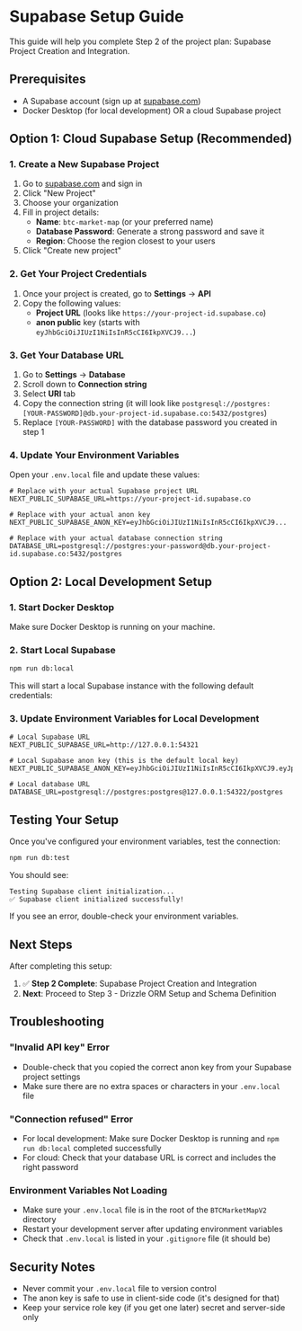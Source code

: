 # Supabase Setup Guide

This guide will help you complete Step 2 of the project plan: Supabase Project Creation and Integration.

## Prerequisites

- A Supabase account (sign up at [supabase.com](https://supabase.com))
- Docker Desktop (for local development) OR a cloud Supabase project

## Option 1: Cloud Supabase Setup (Recommended)

### 1. Create a New Supabase Project

1. Go to [supabase.com](https://supabase.com) and sign in
2. Click "New Project"
3. Choose your organization
4. Fill in project details:
   - **Name**: `btc-market-map` (or your preferred name)
   - **Database Password**: Generate a strong password and save it
   - **Region**: Choose the region closest to your users
5. Click "Create new project"

### 2. Get Your Project Credentials

1. Once your project is created, go to **Settings** → **API**
2. Copy the following values:
   - **Project URL** (looks like `https://your-project-id.supabase.co`)
   - **anon public** key (starts with `eyJhbGciOiJIUzI1NiIsInR5cCI6IkpXVCJ9...`)

### 3. Get Your Database URL

1. Go to **Settings** → **Database**
2. Scroll down to **Connection string**
3. Select **URI** tab
4. Copy the connection string (it will look like `postgresql://postgres:[YOUR-PASSWORD]@db.your-project-id.supabase.co:5432/postgres`)
5. Replace `[YOUR-PASSWORD]` with the database password you created in step 1

### 4. Update Your Environment Variables

Open your `.env.local` file and update these values:

```env
# Replace with your actual Supabase project URL
NEXT_PUBLIC_SUPABASE_URL=https://your-project-id.supabase.co

# Replace with your actual anon key
NEXT_PUBLIC_SUPABASE_ANON_KEY=eyJhbGciOiJIUzI1NiIsInR5cCI6IkpXVCJ9...

# Replace with your actual database connection string
DATABASE_URL=postgresql://postgres:your-password@db.your-project-id.supabase.co:5432/postgres
```

## Option 2: Local Development Setup

### 1. Start Docker Desktop

Make sure Docker Desktop is running on your machine.

### 2. Start Local Supabase

```bash
npm run db:local
```

This will start a local Supabase instance with the following default credentials:

### 3. Update Environment Variables for Local Development

```env
# Local Supabase URL
NEXT_PUBLIC_SUPABASE_URL=http://127.0.0.1:54321

# Local Supabase anon key (this is the default local key)
NEXT_PUBLIC_SUPABASE_ANON_KEY=eyJhbGciOiJIUzI1NiIsInR5cCI6IkpXVCJ9.eyJpc3MiOiJzdXBhYmFzZS1kZW1vIiwicm9sZSI6ImFub24iLCJleHAiOjE5ODM4MTI5OTZ9.CRXP1A7WOeoJeXxjNni43kdQwgnWNReilDMblYTn_I0

# Local database URL
DATABASE_URL=postgresql://postgres:postgres@127.0.0.1:54322/postgres
```

## Testing Your Setup

Once you've configured your environment variables, test the connection:

```bash
npm run db:test
```

You should see:

```
Testing Supabase client initialization...
✅ Supabase client initialized successfully!
```

If you see an error, double-check your environment variables.

## Next Steps

After completing this setup:

1. ✅ **Step 2 Complete**: Supabase Project Creation and Integration
2. **Next**: Proceed to Step 3 - Drizzle ORM Setup and Schema Definition

## Troubleshooting

### "Invalid API key" Error

- Double-check that you copied the correct anon key from your Supabase project settings
- Make sure there are no extra spaces or characters in your `.env.local` file

### "Connection refused" Error

- For local development: Make sure Docker Desktop is running and `npm run db:local` completed successfully
- For cloud: Check that your database URL is correct and includes the right password

### Environment Variables Not Loading

- Make sure your `.env.local` file is in the root of the `BTCMarketMapV2` directory
- Restart your development server after updating environment variables
- Check that `.env.local` is listed in your `.gitignore` file (it should be)

## Security Notes

- Never commit your `.env.local` file to version control
- The anon key is safe to use in client-side code (it's designed for that)
- Keep your service role key (if you get one later) secret and server-side only
